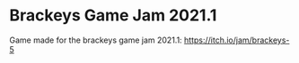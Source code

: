 # Brackeys Game Jam 2021.1

Game made for the brackeys game jam 2021.1: https://itch.io/jam/brackeys-5
